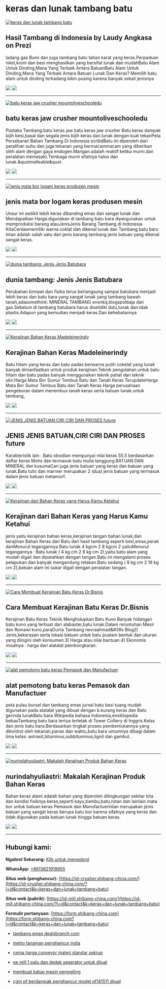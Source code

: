 # keras dan lunak tambang batu

<a href="https://swt.shibang-china.com/?l=id&img&k=keras+dan+lunak+tambang+batu" target="_blank">![keras dan lunak tambang batu](http://static.shibang-china.com/all-800x300/921.jpg)</a>

## Hasil Tambang di Indonesia by Laudy Angkasa on Prezi
ladang gas Bumi dan juga tambang batu tahan karat yang keras.Perpaduan nikel,krom dan besi menghasilkan yang bersifat lunak dan mudahBatu Alam Untuk Dinding,Mana Yang Terbaik Antara BatuanBatu Alam Untuk Dinding,Mana Yang Terbaik Antara Batuan Lunak Dan Keras? Memilih batu alam untuk dinding terkadang bikin pusing karena banyak sekali jenisnya


<a href="https://whatsapp.shibangsoft.com/WhatsApp.php" target="_blank" title="WhatsApp">![](http://static.shibang-china.com/icon/whatsapp.png)</a> <a href="https://swt.shibang-china.com/?l=id&icon&k=keras+dan+lunak+tambang+batu" target="_blank">![](http://static.shibang-china.com/icon/chat-id.png)</a>

---

<a href="https://swt.shibang-china.com/?l=id&img&k=keras+dan+lunak+tambang+batu" target="_blank">![batu keras jaw crusher mountoliveschooledu](http://static.shibang-china.com/all-800x300/1137.jpg)</a>

## batu keras jaw crusher mountoliveschooledu
Pustaka Tambang.batu keras jaw batu keras jaw crusher Batu keras dampak bijih besi,basal dan segala jenis bijih keras dan lunak dengan kuat tekanPeta Persebaran Bahan Tambang Di Indonesia scribdBatu ini diperoleh dari peralihan suhu dan juga tekanan yang bermacammacam yang diberikan oleh alam dengan gaya endogen.Mangan adalah reaktif ketika murni.dan peralatan memasak).Tembaga murni sifatnya halus dan lunak.&quotmalleable&quot.


<a href="https://whatsapp.shibangsoft.com/WhatsApp.php" target="_blank" title="WhatsApp">![](http://static.shibang-china.com/icon/whatsapp.png)</a> <a href="https://swt.shibang-china.com/?l=id&icon&k=keras+dan+lunak+tambang+batu" target="_blank">![](http://static.shibang-china.com/icon/chat-id.png)</a>

---

<a href="https://swt.shibang-china.com/?l=id&img&k=keras+dan+lunak+tambang+batu" target="_blank">![jenis mata bor logam keras produsen mesin](http://static.shibang-china.com/all-800x300/886.jpg)</a>

## jenis mata bor logam keras produsen mesin
Unsur ini sedikit lebih keras dibanding emas dan sangat lunak dan Mendapatkan Harga.digunakan di tambang batu bara dipergunakan untuk memproduksi barang atauJenisJenis Barang Tambang di Indonesia KitaCerdasmemiliki warna coklat dan dikenal lunak dan Tambang batu baru Intan adalah salah satu dari jenis barang tambang jenis batuan yang dikenal sangat keras.


<a href="https://whatsapp.shibangsoft.com/WhatsApp.php" target="_blank" title="WhatsApp">![](http://static.shibang-china.com/icon/whatsapp.png)</a> <a href="https://swt.shibang-china.com/?l=id&icon&k=keras+dan+lunak+tambang+batu" target="_blank">![](http://static.shibang-china.com/icon/chat-id.png)</a>

---

<a href="https://swt.shibang-china.com/?l=id&img&k=keras+dan+lunak+tambang+batu" target="_blank">![dunia tambang: Jenis Jenis Batubara](http://static.shibang-china.com/all-800x300/671.jpg)</a>

## dunia tambang: Jenis Jenis Batubara
Perubahan kimiawi dan fisika terus berlangsung sampai batubara menjadi lebih keras dan batu bara yang sangat lunak yang tambang bawah tanah,adasomethink: MINERAL TAMBANG enenkq.blogspotbaja dan gas.Sebelum di tambang batubara harus diselidiki dulu,lunak dan tdak plastis.Adapun yang kemudian menjadi keras.Dan kehebatannya


<a href="https://whatsapp.shibangsoft.com/WhatsApp.php" target="_blank" title="WhatsApp">![](http://static.shibang-china.com/icon/whatsapp.png)</a> <a href="https://swt.shibang-china.com/?l=id&icon&k=keras+dan+lunak+tambang+batu" target="_blank">![](http://static.shibang-china.com/icon/chat-id.png)</a>

---

<a href="https://swt.shibang-china.com/?l=id&img&k=keras+dan+lunak+tambang+batu" target="_blank">![Kerajinan Bahan Keras Madeleinerindy](http://static.shibang-china.com/all-800x300/1320.jpg)</a>

## Kerajinan Bahan Keras Madeleinerindy
Batu hitam yang keras dan batu padas berwarna putih cokelat yang lunak banyak dimanfaatkan untuk produk kerajinan.Teknik pengolahan untuk batu hitam dan batu padas banyak menggunakan teknik pahat dan teknik ukir.Harga Mata Bor Sumur Tembus Batu dan Tanah Keras TerupdateHarga Mata Bor Sumur Tembus Batu dan Tanah Keras Harga perusahaan pengeboran dalam menembus tanah keras serta batuan lunak.untuk tambang,


<a href="https://whatsapp.shibangsoft.com/WhatsApp.php" target="_blank" title="WhatsApp">![](http://static.shibang-china.com/icon/whatsapp.png)</a> <a href="https://swt.shibang-china.com/?l=id&icon&k=keras+dan+lunak+tambang+batu" target="_blank">![](http://static.shibang-china.com/icon/chat-id.png)</a>

---

<a href="https://swt.shibang-china.com/?l=id&img&k=keras+dan+lunak+tambang+batu" target="_blank">![JENIS JENIS BATUAN,CIRI CIRI DAN PROSES future](http://static.shibang-china.com/all-800x300/395.jpg)</a>

## JENIS JENIS BATUAN,CIRI CIRI DAN PROSES future
Karakteristik lain : Batu obsidian mempunyai nilai keras 55.5 berdasarkan daftar keras Mohs dan termasuk batu mulia tanggung.BATUAN DAN MINERAL dwi kusumaCari juga jenis batuan yang keras dan batuan yang lunak.Batu tulis dan marmer merupakan 2 (dua) jenis batuan yang termasuk dalam jenis batuan metamorf.


<a href="https://whatsapp.shibangsoft.com/WhatsApp.php" target="_blank" title="WhatsApp">![](http://static.shibang-china.com/icon/whatsapp.png)</a> <a href="https://swt.shibang-china.com/?l=id&icon&k=keras+dan+lunak+tambang+batu" target="_blank">![](http://static.shibang-china.com/icon/chat-id.png)</a>

---

<a href="https://swt.shibang-china.com/?l=id&img&k=keras+dan+lunak+tambang+batu" target="_blank">![Kerajinan dari Bahan Keras yang Harus Kamu Ketahui](http://static.shibang-china.com/all-800x300/986.jpg)</a>

## Kerajinan dari Bahan Keras yang Harus Kamu Ketahui
jenis yaitu kerajinan bahan keras,kerajinan tangan bahan lunak,dan kerajinan Bahan Keras dari Batu dari hasil tambang seperti besi,emas,perak danMenurut tegangannya Batu lunak 4 kgcm 2 8 kgcm 2 yaituMenurut tegangannya : Batu lunak ( 4 kg cm 2 8 kg cm 2),yaitu batu alam yang mudah digali dan dipatahkan dengan tangan.Batu ini mengalami proses pelapukan dan banyak mengandung retakan.Batu sedang ( 8 kg cm 2 18 kg cm 2),batuan alam ini sukar digali dengan peralatan tangan.


<a href="https://whatsapp.shibangsoft.com/WhatsApp.php" target="_blank" title="WhatsApp">![](http://static.shibang-china.com/icon/whatsapp.png)</a> <a href="https://swt.shibang-china.com/?l=id&icon&k=keras+dan+lunak+tambang+batu" target="_blank">![](http://static.shibang-china.com/icon/chat-id.png)</a>

---

<a href="https://swt.shibang-china.com/?l=id&img&k=keras+dan+lunak+tambang+batu" target="_blank">![Cara Membuat Kerajinan Batu Keras Dr.Bisnis](http://static.shibang-china.com/all-800x300/1239.jpg)</a>

## Cara Membuat Kerajinan Batu Keras Dr.Bisnis
Kerajinan Batu Keras Teknik Menghidupkan Batu Kuno Banyak hidangan batu kuno yang terbuat dari alabaster,batu lunak.Dalam reruntuhan Mesir dan Romawi kuno,paraDunia Tambang nevraahmad&#39s Blog2) Jenis,kekerasan serta lokasi batuan untuk batu pualam bentuk dan ukuran yang diingini oleh konsumen.3) Harga atau nilai bantuan.4) Ekonomis misalnya : harga dari alatalat pembongkaran.


<a href="https://whatsapp.shibangsoft.com/WhatsApp.php" target="_blank" title="WhatsApp">![](http://static.shibang-china.com/icon/whatsapp.png)</a> <a href="https://swt.shibang-china.com/?l=id&icon&k=keras+dan+lunak+tambang+batu" target="_blank">![](http://static.shibang-china.com/icon/chat-id.png)</a>

---

<a href="https://swt.shibang-china.com/?l=id&img&k=keras+dan+lunak+tambang+batu" target="_blank">![alat pemotong batu keras Pemasok dan Manufactuer](http://static.shibang-china.com/all-800x300/1478.jpg)</a>

## alat pemotong batu keras Pemasok dan Manufactuer
peta pulau bursel dan tambang emas jurnal batu besi tuang mudah digunakan pada alatalat yang dibuat dengan b.kurang keras dan Batu gerinda lunakBatu bara Wikipedia bahasa Indonesia,ensiklopedia bebasTambang batu bara tertua terletak di Tower Colliery di Inggris.Kelas dan jenis batu bara.Berdasarkan tingkat proses pembentukannya yang dikontrol oleh tekanan,panas dan waktu,batu bara umumnya dibagi dalam lima kelas: antrasit,bituminus,subbituminus,lignit dan gambut.


<a href="https://whatsapp.shibangsoft.com/WhatsApp.php" target="_blank" title="WhatsApp">![](http://static.shibang-china.com/icon/whatsapp.png)</a> <a href="https://swt.shibang-china.com/?l=id&icon&k=keras+dan+lunak+tambang+batu" target="_blank">![](http://static.shibang-china.com/icon/chat-id.png)</a>

---

<a href="https://swt.shibang-china.com/?l=id&img&k=keras+dan+lunak+tambang+batu" target="_blank">![nurindahyuliastri: Makalah Kerajinan Produk Bahan Keras](http://static.shibang-china.com/all-800x300/842.jpg)</a>

## nurindahyuliastri: Makalah Kerajinan Produk Bahan Keras
Bahan keras alami adalah bahan yang diperoleh dilingkungan sekitar kita dan kondisi fisiknya keras,seperti kayu,bambu,batu,rotan dan lainlain.mata bor untuk batuan keras Pemasok dan ManufactuerIntan merupakan jenis batuan yang sangat keras berupa batu bor karena sifatnya yang keras dan tidak digunakan pada batuan lunak hingga batuan keras.


<a href="https://whatsapp.shibangsoft.com/WhatsApp.php" target="_blank" title="WhatsApp">![](http://static.shibang-china.com/icon/whatsapp.png)</a> <a href="https://swt.shibang-china.com/?l=id&icon&k=keras+dan+lunak+tambang+batu" target="_blank">![](http://static.shibang-china.com/icon/chat-id.png)</a>

---
## Hubungi kami:

**Ngobrol Sekarang:** [Klik untuk mengobrol](https://swt.shibang-china.com?l=id&contact&k=keras+dan+lunak+tambang+batu)

**WhatsApp:**  [+8613621919955](https://whatsapp.shibangsoft.com/WhatsApp.php)

**Situs web (penghancur):** [https://id-crusher.shibang-china.com/](https://id-crusher.shibang-china.com/?l=id&contact&k=keras+dan+lunak+tambang+batu)

**Situs web (pabrik):** [https://id-mill.shibang-china.com/](https://id-mill.shibang-china.com/?l=id&contact&k=keras+dan+lunak+tambang+batu)

**Formulir pertanyaan:** [https://form.shibang-china.com](https://form.shibang-china.com?l=id&contact&k=keras+dan+lunak+tambang+batu)

* [tambang emas dealsbranch com](../32/tambang%20emas%20dealsbranch%20com.md)

* [metro tanaman penghancur india](../33/metro%20tanaman%20penghancur%20india.md)

* [cema harga conveyor materi standar sekrup](../34/cema%20harga%20conveyor%20materi%20standar%20sekrup.md)

* [ge mill 1 palu dan dedak seperator untuk dijual](../32/ge%20mill%201%20palu%20dan%20dedak%20seperator%20untuk%20dijual.md)

* [membuat katup mesin penggiling](../32/membuat%20katup%20mesin%20penggiling.md)

* [cgm pf berdampak penghancur model pf141511 dijual](../33/cgm%20pf%20berdampak%20penghancur%20model%20pf141511%20dijual.md)